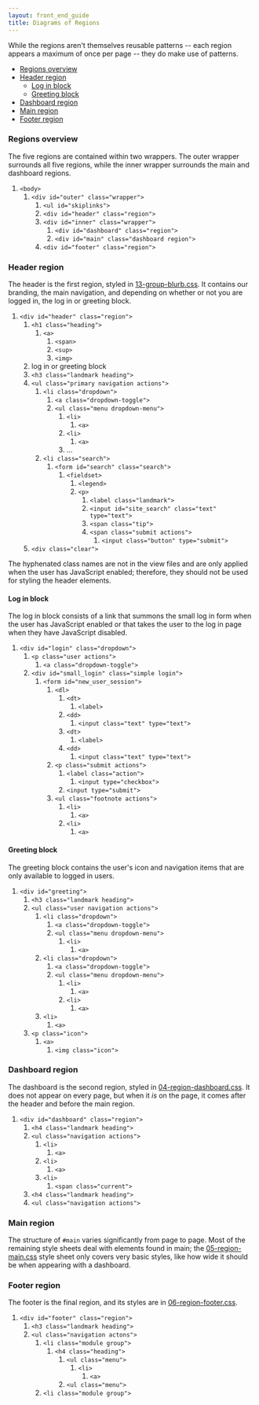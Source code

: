 ```yaml
---
layout: front_end_guide
title: Diagrams of Regions
---
```

While the regions aren't themselves reusable patterns -- each region appears a maximum of once per page -- they do make use of patterns.

* [Regions overview](#regions-overview)
* [Header region](#header-region)
    * [Log in block](#header-region-log-in-block)
    * [Greeting block](#header-region-greeting-block)
* [Dashboard region](#dashboard-region)
* [Main region](#main-region)
* [Footer region](#footer-region)

<h3 id="regions-overview">Regions overview</h3>

The five regions are contained within two wrappers. The outer wrapper surrounds all five regions, while the inner wrapper surrounds the main and dashboard regions.

<div class="diagram">
  <ol>
    <li>
      <code>&lt;body&gt;</code>
      <ol>
        <li>
          <code>&lt;div id="outer" class="wrapper"&gt;</code>
          <ol>
            <li>
              <code>&lt;ul id="skiplinks"&gt;</code>
            </li>
            <li>
              <code>&lt;div id="header" class="region"&gt;</code>
            </li>
            <li>
              <code>&lt;div id="inner" class="wrapper"&gt;</code>
              <ol>
                <li>
                  <code>&lt;div id="dashboard" class="region"&gt;</code>
                </li>
                <li>
                  <code>&lt;div id="main" class="dashboard region"&gt;</code>
                </li>
              </ol>
            </li>
            <li>
              <code>&lt;div id="footer" class="region"&gt;</code>
            </li>
          </ol>
        </li>
      </ol>
    </li>
  </ol>
</div>

<h3 id="header-region">Header region</h3>

The header is the first region, styled in [ 13-group-blurb.css](https://github.com/otwcode/otwarchive/blob/master/public/stylesheets/site/2.0/03-region-header.css). It contains our branding, the main navigation, and depending on whether or not you are logged in, the log in or greeting block.

<div class="diagram">
  <ol>
    <li>
      <code>&lt;div id="header" class="region"&gt;</code>
      <ol>
        <li>
          <code>&lt;h1 class="heading"&gt;</code>
            <ol>
              <li>
                <code>&lt;a&gt;</code>
                <ol>
                  <li>
                    <code>&lt;span&gt;</code>
                  </li>
                  <li>
                    <code>&lt;sup&gt;</code>
                  </li>
                  <li>
                    <code>&lt;img&gt;</code>
                  </li>
                </ol>
              </li>
            </ol>
          </li>
        <li>log in or greeting block</li>
        <li>
          <code>&lt;h3 class="landmark heading"&gt;</code>
        </li>
        <li>
          <code>&lt;ul class="primary navigation actions"&gt;</code>
          <ol>
            <li>
              <code>&lt;li class="dropdown"&gt;</code>
              <ol>
                <li>
                  <code>&lt;a class="dropdown-toggle"&gt;</code>
                </li>
                <li>
                  <code>&lt;ul class="menu dropdown-menu"&gt;</code>
                  <ol>
                    <li>
                      <code>&lt;li&gt;</code>
                      <ol>
                        <li>
                          <code>&lt;a&gt;</code>
                        </li>
                      </ol>
                    </li>
                    <li>
                      <code>&lt;li&gt;</code>
                      <ol>
                        <li>
                          <code>&lt;a&gt;</code>
                        </li>
                      </ol>
                    </li>
                    <li>...</li>
                  </ol>
                </li>
              </ol>
            </li>
            <li>
              <code>&lt;li class="search"&gt;</code>
              <ol>
                <li>
                  <code>&lt;form id="search" class="search"&gt;</code>
                  <ol>
                    <li>
                      <code>&lt;fieldset&gt;</code>
                      <ol>
                        <li>
                          <code>&lt;legend&gt;</code>
                        </li>
                        <li>
                          <code>&lt;p&gt;</code>
                          <ol>
                            <li>
                              <code>&lt;label class="landmark"&gt;</code>
                            </li>
                            <li>
                              <code>&lt;input id="site_search" class="text" type="text"&gt;</code>
                            </li>
                            <li>
                              <code>&lt;span class="tip"&gt;</code>
                            </li>
                            <li>
                              <code>&lt;span class="submit actions"&gt;</code>
                              <ol>
                                <li>
                                  <code>&lt;input class="button" type="submit"&gt;</code>
                                </li>
                              </ol>
                            </li>
                          </ol>
                        </li>
                      </ol>
                    </li>
                  </ol>
                </li>
              </ol>
            </li>
          </ol>
        </li>
        <li>
          <code>&lt;div class="clear"&gt;</code>
        </li>
      </ol>
    </li>
  </ol>
</div>

The hyphenated class names are not in the view files and are only applied when the user has JavaScript enabled; therefore, they should not be used for styling the header elements.

<h4 id="header-region-log-in-block">Log in block</h4>

The log in block consists of a link that summons the small log in form when the user has JavaScript enabled or that takes the user to the log in page when they have JavaScript disabled.

<div class="diagram">
  <ol>
    <li>
      <code>&lt;div id="login" class="dropdown"&gt;</code>
      <ol>
        <li>
          <code>&lt;p class="user actions"&gt;</code>
          <ol>
            <li>
              <code>&lt;a class="dropdown-toggle"&gt;</code>
            </li>
          </ol>
        </li>
        <li>
          <code>&lt;div id="small_login" class="simple login"&gt;</code>
          <ol>
            <li>
              <code>&lt;form id="new_user_session"&gt;</code>
              <ol>
                <li>
                  <code>&lt;dl&gt;</code>
                  <ol>
                    <li>
                      <code>&lt;dt&gt;</code>
                      <ol>
                        <li>
                          <code>&lt;label&gt;</code>
                        </li>
                      </ol>
                    </li>
                    <li>
                      <code>&lt;dd&gt;</code>
                      <ol>
                        <li>
                          <code>&lt;input class="text" type="text"&gt;</code>
                        </li>
                      </ol>
                    </li>
                    <li>
                      <code>&lt;dt&gt;</code>
                      <ol>
                        <li>
                          <code>&lt;label&gt;</code>
                        </li>
                      </ol>
                    </li>
                    <li>
                      <code>&lt;dd&gt;</code>
                      <ol>
                        <li>
                          <code>&lt;input class="text" type="text"&gt;</code>
                        </li>
                      </ol>
                    </li>
                  </ol>
                </li>
                <li>
                  <code>&lt;p class="submit actions"&gt;</code>
                  <ol>
                    <li>
                      <code>&lt;label class="action"&gt;</code>
                      <ol>
                        <li>
                          <code>&lt;input type="checkbox"&gt;</code>
                        </li>
                      </ol>
                    </li>
                    <li>
                      <code>&lt;input type="submit"&gt;</code>
                    </li>
                  </ol>
                </li>
                <li>
                  <code>&lt;ul class="footnote actions"&gt;</code>
                  <ol>
                    <li>
                      <code>&lt;li&gt;</code>
                      <ol>
                        <li>
                          <code>&lt;a&gt;</code>
                        </li>
                      </ol>
                    </li>
                    <li>
                      <code>&lt;li&gt;</code>
                      <ol>
                        <li>
                          <code>&lt;a&gt;</code>
                        </li>
                      </ol>
                    </li>
                  </ol>
                </li>
              </ol>
            </li>
          </ol>
        </li>
      </ol>
    </li>
  </ol>
</div>

<h4 id="header-region-greeting-block">Greeting block</h4>

The greeting block contains the user's icon and navigation items that are only available to logged in users.

<div class="diagram">
  <ol>
    <li>
      <code>&lt;div id="greeting"&gt;</code>
      <ol>
        <li>
          <code>&lt;h3 class="landmark heading"&gt;</code>
        </li>
        <li>
          <code>&lt;ul class="user navigation actions"&gt;</code>
          <ol>
            <li>
              <code>&lt;li class="dropdown"&gt;</code>
              <ol>
                <li>
                  <code>&lt;a class="dropdown-toggle"&gt;</code>
                </li>
                <li>
                  <code>&lt;ul class="menu dropdown-menu"&gt;</code>
                  <ol>
                    <li>
                      <code>&lt;li&gt;</code>
                      <ol>
                        <li>
                          <code>&lt;a&gt;</code>
                        </li>
                      </ol>
                    </li>
                  </ol>
                </li>
              </ol>
            </li>
            <li>
              <code>&lt;li class="dropdown"&gt;</code>
              <ol>
                <li>
                  <code>&lt;a class="dropdown-toggle"&gt;</code>
                </li>
                <li>
                  <code>&lt;ul class="menu dropdown-menu"&gt;</code>
                  <ol>
                    <li>
                      <code>&lt;li&gt;</code>
                      <ol>
                        <li>
                          <code>&lt;a&gt;</code>
                        </li>
                      </ol>
                    </li>
                    <li>
                      <code>&lt;li&gt;</code>
                      <ol>
                        <li>
                          <code>&lt;a&gt;</code>
                        </li>
                      </ol>
                    </li>
                  </ol>
                </li>
              </ol>
            </li>
            <li>
              <code>&lt;li&gt;</code>
              <ol>
                <li>
                  <code>&lt;a&gt;</code>
                </li>
              </ol>
            </li>
          </ol>
        </li>
        <li>
          <code>&lt;p class="icon"&gt;</code>
          <ol>
            <li>
              <code>&lt;a&gt;</code>
              <ol>
                <li>
                  <code>&lt;img class="icon"&gt;</code>
                </li>
              </ol>
            </li>
          </ol>
        </li>
      </ol>
    </li>
  </ol>
</div>

<h3 id="dashboard-region">Dashboard region</h3>

The dashboard is the second region, styled in [ 04-region-dashboard.css](https://github.com/otwcode/otwarchive/blob/master/public/stylesheets/site/2.0/04-region-dashboard.css). It does not appear on every page, but when it *is* on the page, it comes after the header and before the main region.

<div id="diagram">
  <ol>
    <li>
      <code>&lt;div id="dashboard" class="region"&gt;</code>
      <ol>
        <li>
          <code>&lt;h4 class="landmark heading"&gt;</code>
        </li>
        <li>
          <code>&lt;ul class="navigation actions"&gt;</code>
          <ol>
            <li>
              <code>&lt;li&gt;</code>
              <ol>
                <li>
                  <code>&lt;a&gt;</code>
                </li>
              </ol>
            </li>
            <li>
              <code>&lt;li&gt;</code>
              <ol>
                <li>
                  <code>&lt;a&gt;</code>
                </li>
              </ol>
            </li>
            <li>
              <code>&lt;li&gt;</code>
              <ol>
                <li>
                  <code>&lt;span class="current"&gt;</code>
                </li>
              </ol>
            </li>
          </ol>
        </li>
        <li>
          <code>&lt;h4 class="landmark heading"&gt;</code>
        </li>
        <li>
          <code>&lt;ul class="navigation actions"&gt;</code>
        </li>
      </ol>
    </li>
  </ol>
</div>

<h3 id="main-region">Main region</h3>

The structure of `#main` varies significantly from page to page. Most of the remaining style sheets deal with elements found in main; the [ 05-region-main.css](https://github.com/otwcode/otwarchive/blob/master/public/stylesheets/site/2.0/05-region-main.css) style sheet only covers very basic styles, like how wide it should be when appearing with a dashboard.

<h3 id="footer-region">Footer region</h3>

The footer is the final region, and its styles are in [ 06-region-footer.css](https://github.com/otwcode/otwarchive/blob/master/public/stylesheets/site/2.0/06-region-footer.css).

<div class="diagram">
  <ol>
    <li>
      <code>&lt;div id="footer" class="region"&gt;</code>
      <ol>
        <li>
          <code>&lt;h3 class="landmark heading"&gt;</code>
        </li>
        <li>
          <code>&lt;ul class="navigation actons"&gt;</code>
          <ol>
            <li>
              <code>&lt;li class="module group"&gt;</code>
                <ol>
                  <li>
                    <code>&lt;h4 class="heading"&gt;</code>
                    <ol>
                      <li>
                        <code>&lt;ul class="menu"&gt;</code>
                        <ol>
                          <li>
                            <code>&lt;li&gt;</code>
                            <ol>
                              <li>
                                <code>&lt;a&gt;</code>
                              </li>
                            </ol>
                          </li>
                        </ol>
                      </li>
                      <li>
                        <code>&lt;ul class="menu"&gt;</code>
                      </li>
                    </ol>
                  </li>
                </ol>
              </li>
              <li>
                <code>&lt;li class="module group"&gt;</code>
              </li>
            </ol>
          </li>
        </li>
      </ol>
    </li>
  </ol>           
</div>